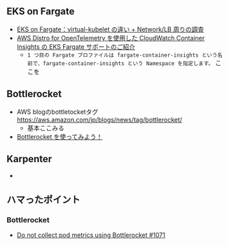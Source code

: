 ## EKS on Fargate
* [EKS on Fargate：virtual-kubelet の違い + Network/LB 周りの調査](https://amsy810.hateblo.jp/entry/2019/12/04/151642)
* [AWS Distro for OpenTelemetry を使用した CloudWatch Container Insights の EKS Fargate サポートのご紹介](https://aws.amazon.com/jp/blogs/news/introducing-amazon-cloudwatch-container-insights-for-amazon-eks-fargate-using-aws-distro-for-opentelemetry/)
  * `1 つ目の Fargate プロファイルは fargate-container-insights という名前で、fargate-container-insights という Namespace を指定します。` ここを

## Bottlerocket
* AWS blogのbottletocketタグ https://aws.amazon.com/jp/blogs/news/tag/bottlerocket/
  * 基本ここみる
* [Bottlerocket を使ってみよう！](https://qiita.com/Anorlondo448/items/8a6125ee17825503306d)

## Karpenter
* 

## ハマったポイント

### Bottlerocket
* [Do not collect pod metrics using Bottlerocket #1071](https://github.com/aws-observability/aws-otel-collector/issues/1071)



